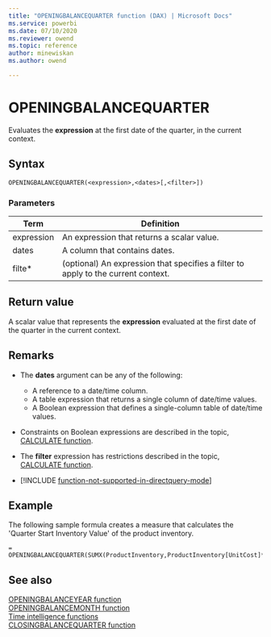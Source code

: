 ```yaml
---
title: "OPENINGBALANCEQUARTER function (DAX) | Microsoft Docs"
ms.service: powerbi 
ms.date: 07/10/2020
ms.reviewer: owend
ms.topic: reference
author: minewiskan
ms.author: owend

---
```

# OPENINGBALANCEQUARTER

Evaluates the **expression** at the first date of the quarter, in the current context.  
  
## Syntax  
  
```dax
OPENINGBALANCEQUARTER(<expression>,<dates>[,<filter>])  
```
  
### Parameters  
  
|Term|Definition|  
|--------|--------------|  
|expression|An expression that returns a scalar value.|  
|dates|A column that contains dates.|  
|filte*|(optional) An expression that specifies a filter to apply to the current context.|  
  
## Return value

A scalar value that represents the **expression** evaluated at the first date of the quarter in the current context.  
  
## Remarks

- The **dates** argument can be any of the following:  
  - A reference to a date/time column.  
  - A table expression that returns a single column of date/time values.
  - A Boolean expression that defines a single-column table of date/time values.  
  
- Constraints on Boolean expressions are described in the topic, [CALCULATE function](calculate-function-dax.md).  
  
- The **filter** expression has restrictions described in the topic, [CALCULATE function](calculate-function-dax.md).  

- [!INCLUDE [function-not-supported-in-directquery-mode](includes/function-not-supported-in-directquery-mode.md)] 
  
## Example

The following sample formula creates a measure that calculates the 'Quarter Start Inventory Value' of the product inventory.  
  
```dax
= OPENINGBALANCEQUARTER(SUMX(ProductInventory,ProductInventory[UnitCost]*ProductInventory[UnitsBalance]),DateTime[DateKey])  
```
  
## See also

[OPENINGBALANCEYEAR function](openingbalanceyear-function-dax.md)  
[OPENINGBALANCEMONTH function](openingbalancemonth-function-dax.md)  
[Time intelligence functions](time-intelligence-functions-dax.md)  
[CLOSINGBALANCEQUARTER function](closingbalancequarter-function-dax.md)  
